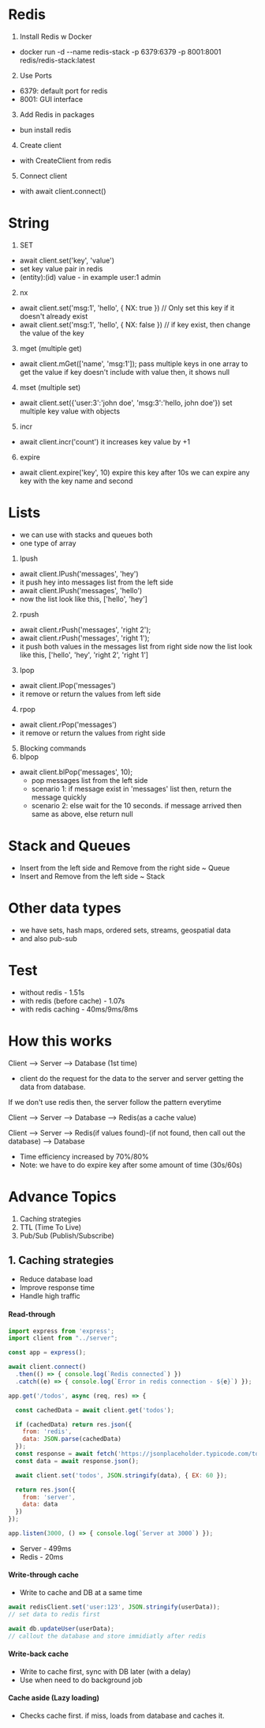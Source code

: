# Redis

1. Install Redis w Docker
- docker run -d --name redis-stack -p 6379:6379 -p 8001:8001  redis/redis-stack:latest

2. Use Ports
- 6379: default port for redis
- 8001: GUI interface

3. Add Redis in packages
- bun install redis

4. Create client
- with CreateClient from redis

5. Connect client
- with await client.connect()

# String

1. SET
- await client.set('key', 'value')
- set key value pair in redis
- (entity):(id) value - in example user:1 admin

2. nx
- await client.set('msg:1', 'hello', { NX: true })
  // Only set this key if it doesn't already exist
- await client.set('msg:1', 'hello', { NX: false })
  // if key exist, then change the value of the key

3. mget (multiple get)
- await client.mGet(['name', 'msg:1']);
  pass multiple keys in one array to get the value
  if key doesn't include with value then, it shows null

4. mset (multiple set)
- await client.set({'user:3':'john doe', 'msg:3':'hello, john doe'})
  set multiple key value with objects

5. incr
- await client.incr('count')
  it increases key value by +1

6. expire
- await client.expire('key', 10)
  expire this key after 10s
  we can expire any key with the key name and second

# Lists
- we can use with stacks and queues both
- one type of array

1. lpush
- await client.lPush('messages', 'hey')
- it push hey into messages list from the left side
- await client.lPush('messages', 'hello')
- now the list look like this, ['hello', 'hey']

2. rpush
- await client.rPush('messages', 'right 2');
- await client.rPush('messages', 'right 1');
- it push both values in the messages list from right side
now the list look like this, ['hello', 'hey', 'right 2', 'right 1']

3. lpop
- await client.lPop('messages')
- it remove or return the values from left side

4. rpop
- await client.rPop('messages')
- it remove or return the values from right side

5. Blocking commands
  1. blpop
  - await client.blPop('messages', 10);
    - pop messages list from the left side
    - scenario 1: if message exist in 'messages' list then, return the message quickly
    - scenario 2: else wait for the 10 seconds. if message arrived then same as above, else return null

# Stack and Queues
- Insert from the left side and Remove from the right side ~ Queue
- Insert and Remove from the left side ~ Stack

# Other data types
- we have sets, hash maps, ordered sets, streams, geospatial data
- and also pub-sub

# Test
- without redis - 1.51s
- with redis (before cache) - 1.07s
- with redis caching - 40ms/9ms/8ms

# How this works

Client --> Server --> Database (1st time)
- client do the request for the data to the server and server getting the data from database.

If we don't use redis then, the server follow the pattern everytime

Client --> Server --> Database --> Redis(as a cache value)

Client --> Server --> Redis(if values found)-(if not found, then call out the database) --> Database

- Time efficiency increased by 70%/80%
- Note: we have to do expire key after some amount of time (30s/60s)

# Advance Topics
1. Caching strategies
2. TTL (Time To Live)
3. Pub/Sub (Publish/Subscribe)

## 1. Caching strategies
- Reduce database load
- Improve response time
- Handle high traffic

#### Read-through
``` js
import express from 'express';
import client from "../server";

const app = express();

await client.connect()
  .then(() => { console.log(`Redis connected`) })
  .catch((e) => { console.log(`Error in redis connection - ${e}`) });

app.get('/todos', async (req, res) => {

  const cachedData = await client.get('todos');

  if (cachedData) return res.json({
    from: 'redis',
    data: JSON.parse(cachedData)
  });
  const response = await fetch('https://jsonplaceholder.typicode.com/todos');
  const data = await response.json();

  await client.set('todos', JSON.stringify(data), { EX: 60 });

  return res.json({
    from: 'server',
    data: data
  })
});

app.listen(3000, () => { console.log(`Server at 3000`) });
```
- Server - 499ms
- Redis - 20ms

#### Write-through cache
- Write to cache and DB at a same time

```js
await redisClient.set('user:123', JSON.stringify(userData));
// set data to redis first

await db.updateUser(userData);
// callout the database and store immidiatly after redis
```

#### Write-back cache
- Write to cache first, sync with DB later (with a delay)
- Use when need to do background job

#### Cache aside (Lazy loading)
- Checks cache first. if miss, loads from database and caches it.